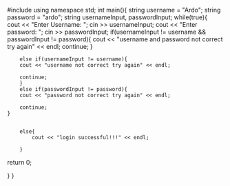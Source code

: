 #include <iostream>
using namespace std;
int main(){
	string username = "Ardo";
	string password = "ardo"; 
	string usernameInput, passwordInput;
	while(true){	
		cout << "Enter Username: ";
		cin >> usernameInput;
		cout << "Enter password: ";
		cin >> passwordInput;
		if(usernameInput != username && passwordInput != password){
		cout << "username and password not correct try again" << endl;
		continue;
		}
		
		else if(usernameInput != username){
		cout << "username not correct try again" << endl;
		
		continue;
		}
		else if(passwordInput != password){
		cout << "password not correct try again" << endl;
		
		continue;
	}
		
	    
		else{
			cout << "login successful!!!" << endl;
		
		}
	
		
	
	
return 0;
	
}
}
